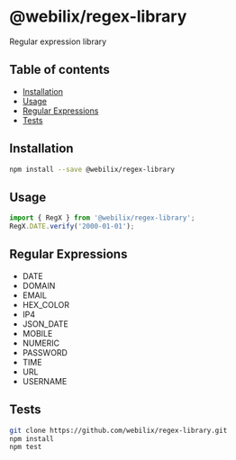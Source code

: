 # @webilix/regex-library

Regular expression library

## Table of contents

-   [Installation](#installation)
-   [Usage](#usage-typescript)
-   [Regular Expressions](#regular-expressions)
-   [Tests](#tests)

## Installation

```bash
npm install --save @webilix/regex-library
```

## Usage

```typescript
import { RegX } from '@webilix/regex-library';
RegX.DATE.verify('2000-01-01');
```

## Regular Expressions

-   DATE
-   DOMAIN
-   EMAIL
-   HEX_COLOR
-   IP4
-   JSON_DATE
-   MOBILE
-   NUMERIC
-   PASSWORD
-   TIME
-   URL
-   USERNAME

## Tests

```bash
git clone https://github.com/webilix/regex-library.git
npm install
npm test
```
